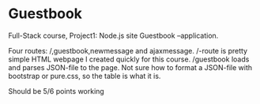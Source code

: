# Guestbook
Full-Stack course, Project1: Node.js site Guestbook –application.

Four routes: /,guestbook,newmessage and ajaxmessage.
/-route is pretty simple HTML webpage I created quickly for this course.
/guestbook loads and parses JSON-file to the page. Not sure how to format a JSON-file with bootstrap or pure.css, so the table is what it is.

Should be 5/6 points working
